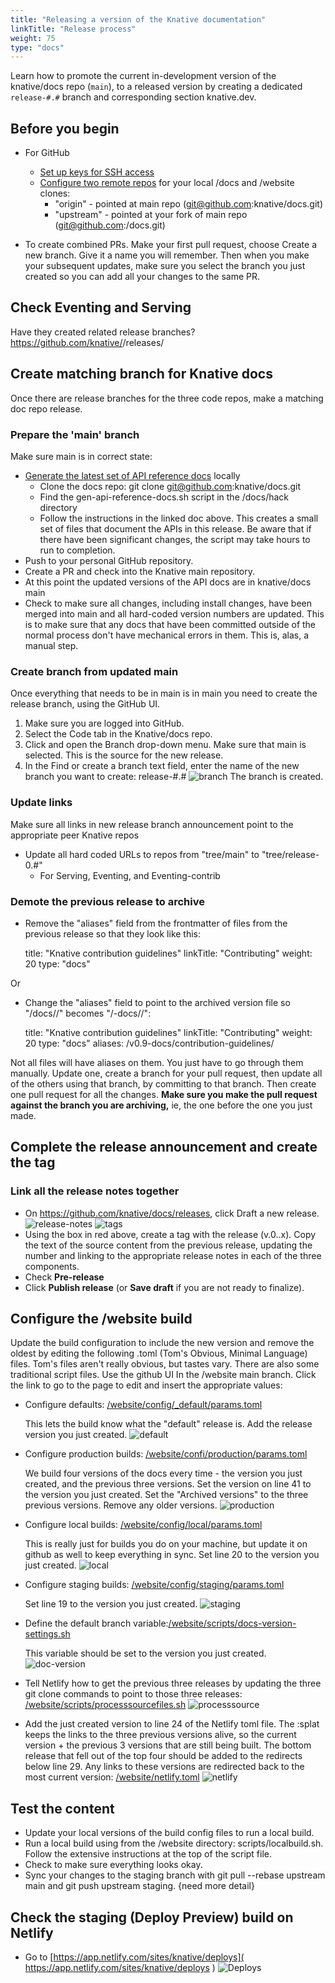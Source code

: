 ```yaml
---
title: "Releasing a version of the Knative documentation"
linkTitle: "Release process"
weight: 75
type: "docs"
---
```


Learn how to promote the current in-development version of the knative/docs
repo (`main`), to a released version by creating a dedicated `release-#.#`
branch and corresponding section knative.dev.

## Before you begin

* For GitHub
   * [Set up keys for SSH access](https://docs.github.com/en/github/authenticating-to-github/connecting-to-github-with-ssh)
   * [Configure two remote repos](https://articles.assembla.com/en/articles/1136998-how-to-add-a-new-remote-to-your-git-repo) for your local /docs and /website clones:
      * "origin" - pointed at main repo (git@github.com:knative/docs.git)
      * "upstream" - pointed at your fork of main repo (git@github.com:<your fork>/docs.git)

* To create combined PRs.
   Make your first pull request, choose Create a new branch.  Give it a name you will remember.
   Then when you make your subsequent updates, make sure you select the branch you just created so you can add all your
   changes to the same PR.

## Check Eventing and Serving

Have they created related release branches?
https://github.com/knative/<repo-name>/releases/

## Create matching branch for Knative docs
Once there are release branches for the three code repos, make a matching doc repo release.

### Prepare the 'main' branch
Make sure main is in correct state:
* [Generate the latest set of API reference docs](https://github.com/knative/docs/tree/main/docs/reference#updating-api-reference-docs-for-knative-maintainers) locally
  * Clone the docs repo: git clone git@github.com:knative/docs.git
  * Find the gen-api-reference-docs.sh script in the /docs/hack directory
  * Follow the instructions in the linked doc above. This creates a small set of files that document the APIs in this
    release. Be aware that if there have been significant changes, the script may take hours to run to completion.
*  Push to your personal GitHub repository.
*  Create a PR and check into the Knative main repository.
* At this point the updated versions of the API docs are in knative/docs main
* Check to make sure all changes, including install changes, have been merged into main and all hard-coded version numbers are updated. This is to make sure that any docs that have been committed outside of the normal process don't have mechanical errors in them. This is, alas, a manual step.

### Create branch from updated main
Once everything that needs to be in main is in main you need to create the release branch, using the GitHub UI.

1. Make sure you are logged into GitHub.
2. Select the Code tab in the Knative/docs repo.
3. Click and open the Branch drop-down menu. Make sure that main is selected. This is the source for the new release.
4. In the Find or create a branch text field, enter the name of the new branch you want to create: release-#.#
![branch](https://user-images.githubusercontent.com/35748459/87461583-804c4c80-c5c3-11ea-8105-f9b34988c9af.png)
The branch is created.

### Update links
Make sure all links in new release branch announcement point to the appropriate peer Knative repos
* Update all hard coded URLs to repos from "tree/main" to "tree/release-0.#"
  * For Serving, Eventing, and Eventing-contrib

### Demote the previous release to archive
* Remove the "aliases" field from the frontmatter of files from the previous release so that they look like this:

   title: "Knative contribution guidelines"
   linkTitle: "Contributing"
   weight: 20
   type: "docs"

Or

* Change the "aliases" field to point to the archived version file so  "/docs/<the file name>/" becomes "/<the archived version>-docs/<the file name>/":

   title: "Knative contribution guidelines"
   linkTitle: "Contributing"
   weight: 20
   type: "docs"
   aliases:
   /v0.9-docs/contribution-guidelines/

Not all files will have aliases on them.  You just have to go through them manually. Update one, create a branch for your pull request, then update all of the others using that branch, by committing to that branch. Then create one pull request for all the changes.  **Make sure you make the pull request against the branch you are archiving,** ie, the one before the one you just made.

## Complete the release announcement and create the tag

### Link all the release notes together
* On https://github.com/knative/docs/releases, click Draft a new release.
![release-notes](https://user-images.githubusercontent.com/35748459/87462834-61e75080-c5c5-11ea-83ec-94c556255db8.png)
![tags](https://user-images.githubusercontent.com/35748459/87462941-8e9b6800-c5c5-11ea-951b-2bacdb4061ec.png)
* Using the box in red above, create a tag with the release (v.0.<number>.x). Copy the text of the source content from the previous release, updating the number and linking to the appropriate release notes in each of the three components.
* Check **Pre-release**
* Click **Publish release** (or **Save draft** if you are not ready to finalize).

## Configure the /website build

Update the build configuration to include the new version and remove the oldest by editing the following .toml  (Tom's Obvious, Minimal Language) files.  Tom's files aren't really obvious, but tastes vary.  There are also some traditional script files. Use the github UI In the /website main branch.  Click the link to go to the page to edit and insert the appropriate
 values:

* Configure defaults: [/website/config/_default/params.toml](https://github.com/knative/website/blob/main/config/_default/params.toml)

  This lets the build know what the "default" release is.  Add the release version you just created.
![default](https://user-images.githubusercontent.com/35748459/87463577-81cb4400-c5c6-11ea-8a69-3023b07adba0.png)
* Configure production builds: [/website/confi/production/params.toml]( https://github.com/knative/website/blob/main/config/production/params.toml)

  We build four versions of the docs every time - the version you just created, and the previous three versions.
  Set the version on line 41 to the version you just created. Set the "Archived versions" to the three previous versions.
  Remove any older versions.
![production](https://user-images.githubusercontent.com/35748459/87464225-9cea8380-c5c7-11ea-8f31-fe7872cad81d.png)
* Configure local builds: [/website/config/local/params.toml]()

  This is really just for builds you do on your machine, but update it on github as well to keep everything in sync. Set line 20
   to the version you just created.
![local](https://user-images.githubusercontent.com/35748459/87464508-13878100-c5c8-11ea-840f-25e4ab80e372.png)
* Configure staging builds: [/website/config/staging/params.toml](https://github.com/knative/website/blob/main/config/staging/params.toml)

  Set line 19 to the version you just created.
![staging](https://user-images.githubusercontent.com/35748459/87464866-afb18800-c5c8-11ea-9ce0-74331523d651.png)
* Define the default branch variable:[/website/scripts/docs-version-settings.sh](https://github.com/knative/website/blob/main/scripts/processsourcefiles.sh)

  This variable should be set to the version you just created.
![doc-version](https://user-images.githubusercontent.com/35748459/87465326-4bdb8f00-c5c9-11ea-95c7-8a9e3b8abecd.png)
* Tell Netlify how to get the previous three releases by updating the three git clone commands to point to those three releases: [/website/scripts/processsourcefiles.sh](https://github.com/knative/website/blob/main/scripts/processsourcefiles.sh)
![processsource](https://user-images.githubusercontent.com/35748459/87465528-ad9bf900-c5c9-11ea-8364-d391c1926332.png)

* Add the just created version to line 24 of the Netlify toml file.  The :splat keeps the links to the three previous versions
  alive, so the current version + the previous 3 versions that are still being built. The bottom release that fell out of the top
  four should be added to the redirects below line 29.  Any links to these versions are redirected back to the most current
  version: [/website/netlify.toml](https://github.com/knative/website/blob/main/netlify.toml)
![netlify](https://user-images.githubusercontent.com/35748459/87465963-54809500-c5ca-11ea-8372-3fbcfc965e20.png)

## Test the content
* Update your local versions of the build config files to run a local build.
* Run a local build using from the /website directory: scripts/localbuild.sh. Follow the extensive instructions at the top of the script file.
* Check to make sure everything looks okay.
* Sync your changes to the staging branch with git pull --rebase upstream main and git push upstream staging. {need more detail}

## Check the staging (Deploy Preview) build on Netlify
* Go to [https://app.netlify.com/sites/knative/deploys]( https://app.netlify.com/sites/knative/deploys
)
![Deploys](https://user-images.githubusercontent.com/35748459/87466537-44b58080-c5cb-11ea-9b0e-6f14679dbede.png)
